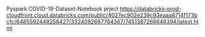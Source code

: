 Pyspark COVID-19-Dataset-Notebook prject
https://databricks-prod-cloudfront.cloud.databricks.com/public/4027ec902e239c93eaaa8714f173bcfc/6485592448256427/3324082687764367/7451387266646394/latest.html
